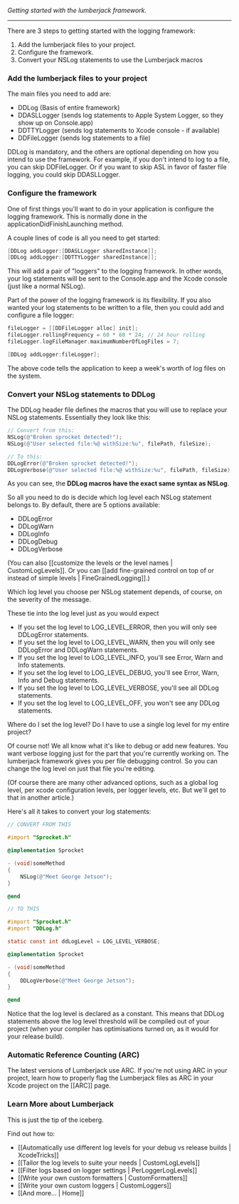 _Getting started with the lumberjack framework._

***

There are 3 steps to getting started with the logging framework:

1.  Add the lumberjack files to your project.
2.  Configure the framework.
3.  Convert your NSLog statements to use the Lumberjack macros

### Add the lumberjack files to your project

The main files you need to add are:

-   DDLog (Basis of entire framework)
-   DDASLLogger (sends log statements to Apple System Logger, so they show up on Console.app)
-   DDTTYLogger (sends log statements to Xcode console - if available)
-   DDFileLogger (sends log statements to a file)

DDLog is mandatory, and the others are optional depending on how you intend to use the framework. For example, if you don't intend to log to a file, you can skip DDFileLogger. Or if you want to skip ASL in favor of faster file logging, you could skip DDASLLogger.

### Configure the framework

One of first things you'll want to do in your application is configure the logging framework. This is normally done in the applicationDidFinishLaunching method.

A couple lines of code is all you need to get started:

```objective-c
[DDLog addLogger:[DDASLLogger sharedInstance]];
[DDLog addLogger:[DDTTYLogger sharedInstance]];
```

This will add a pair of "loggers" to the logging framework. In other words, your log statements will be sent to the Console.app and the Xcode console (just like a normal NSLog).

Part of the power of the logging framework is its flexibility. If you also wanted your log statements to be written to a file, then you could add and configure a file logger:

```objective-c
fileLogger = [[DDFileLogger alloc] init];
fileLogger.rollingFrequency = 60 * 60 * 24; // 24 hour rolling
fileLogger.logFileManager.maximumNumberOfLogFiles = 7;

[DDLog addLogger:fileLogger];
```

The above code tells the application to keep a week's worth of log files on the system.

### Convert your NSLog statements to DDLog

The DDLog header file defines the macros that you will use to replace your NSLog statements. Essentially they look like this:

```objective-c
// Convert from this:
NSLog(@"Broken sprocket detected!");
NSLog(@"User selected file:%@ withSize:%u", filePath, fileSize);

// To this:
DDLogError(@"Broken sprocket detected!");
DDLogVerbose(@"User selected file:%@ withSize:%u", filePath, fileSize);
```

As you can see, the **DDLog macros have the exact same syntax as NSLog**.

So all you need to do is decide which log level each NSLog statement belongs to. By default, there are 5 options available:

-   DDLogError
-   DDLogWarn
-   DDLogInfo
-   DDLogDebug
-   DDLogVerbose

(You can also [[customize the levels or the level names | CustomLogLevels]]. Or you can [[add fine-grained control on top of or instead of simple levels | FineGrainedLogging]].)

Which log level you choose per NSLog statement depends, of course, on the severity of the message.

These tie into the log level just as you would expect

-   If you set the log level to LOG\_LEVEL\_ERROR, then you will only see DDLogError statements.
-   If you set the log level to LOG\_LEVEL\_WARN, then you will only see DDLogError and DDLogWarn statements.
-   If you set the log level to LOG\_LEVEL\_INFO, you'll see Error, Warn and Info statements.
-   If you set the log level to LOG\_LEVEL\_DEBUG, you'll see Error, Warn, Info and Debug statements.
-   If you set the log level to LOG\_LEVEL\_VERBOSE, you'll see all DDLog statements.
-   If you set the log level to LOG\_LEVEL\_OFF, you won't see any DDLog statements.

Where do I set the log level? Do I have to use a single log level for my entire project?

Of course not! We all know what it's like to debug or add new features. You want verbose logging just for the part that you're currently working on. The lumberjack framework gives you per file debugging control. So you can change the log level on just that file you're editing.

(Of course there are many other advanced options, such as a global log level, per xcode configuration levels, per logger levels, etc. But we'll get to that in another article.)

Here's all it takes to convert your log statements:

```objective-c
// CONVERT FROM THIS

#import "Sprocket.h"

@implementation Sprocket

- (void)someMethod
{
    NSLog(@"Meet George Jetson");
}

@end

// TO THIS

#import "Sprocket.h"
#import "DDLog.h"

static const int ddLogLevel = LOG_LEVEL_VERBOSE;

@implementation Sprocket

- (void)someMethod
{
    DDLogVerbose(@"Meet George Jetson");
}

@end
```

Notice that the log level is declared as a constant. This means that DDLog statements above the log level threshold will be compiled out of your project (when your compiler has optimisations turned on, as it would for your release build).

### Automatic Reference Counting (ARC)

The latest versions of Lumberjack use ARC. If you're not using ARC in your project, learn how to properly flag the Lumberjack files as ARC in your Xcode project on the [[ARC]] page.

### Learn More about Lumberjack

This is just the tip of the iceberg.

Find out how to:

-   [[Automatically use different log levels for your debug vs release builds | XcodeTricks]]
-   [[Tailor the log levels to suite your needs | CustomLogLevels]]
-   [[Filter logs based on logger settings | PerLoggerLogLevels]]
-   [[Write your own custom formatters | CustomFormatters]]
-   [[Write your own custom loggers | CustomLoggers]]
-   [[And more... | Home]]
